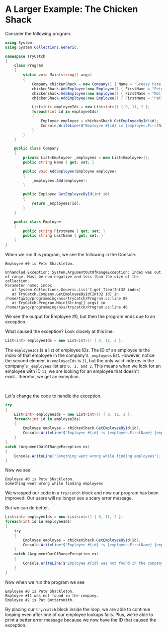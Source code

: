# A Larger Example: The Chicken Shack

Consider the following program.

```csharp
using System;
using System.Collections.Generic;

namespace TryCatch
{
    class Program
    {
        static void Main(string[] args)
        {
            Company chickenShack = new Company() { Name = "Greasy Pete's Chicken Shack" };
            chickenShack.AddEmployee(new Employee() { FirstName = "Pete",  LastName = "Shackleton" });
            chickenShack.AddEmployee(new Employee() { FirstName = "Molly", LastName = "Frycook" });
            chickenShack.AddEmployee(new Employee() { FirstName = "Pat",   LastName = "Buttersmith" });

            List<int> employeeIds = new List<int>() { 0, 11, 2 };
            foreach(int id in employeeIds)
            {
                Employee employee = chickenShack.GetEmployeeById(id);
                Console.WriteLine($"Employee #{id} is {employee.FirstName} {employee.LastName}.");
            }
        }
    }

    public class Company
    {
        private List<Employee> _employees = new List<Employee>();
        public string Name { get; set; }

        public void AddEmployee(Employee employee)
        {
            _employees.Add(employee);
        }

        public Employee GetEmployeeById(int id)
        {
            return _employees[id];
        }
    }

    public class Employee
    {
        public string FirstName { get; set; }
        public string LastName { get; set; }
    }
}
```

When we run this program, we see the following in the Console.

```
Employee #0 is Pete Shackleton.

Unhandled Exception: System.ArgumentOutOfRangeException: Index was out of range. Must be non-negative and less than the size of the collection.
Parameter name: index
   at System.Collections.Generic.List`1.get_Item(Int32 index)
   at TryCatch.Company.GetEmployeeById(Int32 id) in /home/tgwtg/programming/nss/trycatch/Program.cs:line 89
   at TryCatch.Program.Main(String[] args) in /home/tgwtg/programming/nss/trycatch/Program.cs:line 40
```

We see the output for Employee #0, but then the program ends due to an exception.

What caused the exception? Look closely at this line:

```csharp
List<int> employeeIds = new List<int>() { 0, 11, 2 };
```

The `employeeIds` is a list of employee IDs. The ID of an employee is the _index_ of that employee in the company's `_employees` list. However, notice the second element in `employeeIds` is `11`, but the only valid indexes in the company's `_employees` list are `0, 1, and 2`. This means when we look for an employee with ID `11`, we are looking for an employee that doesn't exist...therefor, we get an exception.

<br>

Let's change the code to handle the exception.

```csharp
try
{
    List<int> employeeIds = new List<int>() { 0, 11, 2 };
    foreach(int id in employeeIds)
    {
        Employee employee = chickenShack.GetEmployeeById(id);
        Console.WriteLine($"Employee #{id} is {employee.FirstName} {employee.LastName}.");
    }
}
catch (ArgumentOutOfRangeException ex)
{
    Console.WriteLine("Something went wrong while finding employees");
}
```

Now we see

```
Employee #0 is Pete Shackleton.
Something went wrong while finding employees
```

We wrapped our code in a `try/catch` block and now our program has been improved. Our users will no longer see a scary error message.

But we can do better.

```csharp
List<int> employeeIds = new List<int>() { 0, 11, 2 };
foreach(int id in employeeIds)
{
    try
    {
        Employee employee = chickenShack.GetEmployeeById(id);
        Console.WriteLine($"Employee #{id} is {employee.FirstName} {employee.LastName}.");
    }
    catch (ArgumentOutOfRangeException ex)
    {
        Console.WriteLine($"Employee #{id} was not found in the company.");
    }
}
```

Now when we run the program we see

```
Employee #0 is Pete Shackleton.
Employee #11 was not found in the company.
Employee #2 is Pat Buttersmith.
```

By placing our `try/catch` block inside the loop, we are able to continue looping even after one of our employee lookups fails. Plus, we're able to print a better error message because we now have the ID that caused the exception.
